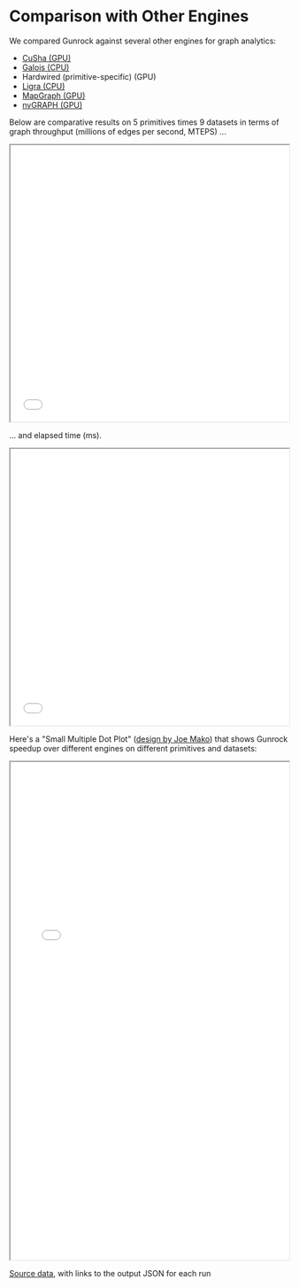 
# Comparison with Other Engines

We compared Gunrock against several other engines for graph analytics:

- [CuSha (GPU)](http://farkhor.github.io/CuSha/)
- [Galois (CPU)](http://iss.ices.utexas.edu/?p=projects/galois)
- Hardwired (primitive-specific) (GPU)
- [Ligra (CPU)](http://jshun.github.io/ligra/)
- [MapGraph (GPU)](https://www.blazegraph.com/mapgraph-technology/)
- [nvGRAPH (GPU)](https://developer.nvidia.com/nvgraph)

Below are comparative results on 5 primitives times 9 datasets in terms
of graph throughput (millions of edges per second, MTEPS) ...

<!-- I would like to do some form of this: -->
<!-- [mteps_graph](/mteps_graph.html ':include :type=iframe width=100% height=500px') -->

<!-- But it isn't working, so I have to use <iframe> -->
<iframe width="100%" height="500px" src="/analysis/engines_topc/mteps_graph.html"></iframe>

... and elapsed time (ms).

<!-- [elapsed_graph](elapsed_graph.html ':include :type=iframe width=100% height=500px') -->
<iframe width="100%" height="500px" src="/analysis/engines_topc/elapsed_graph.html"></iframe>

Here's a "Small Multiple Dot Plot" ([design by Joe Mako](https://policyviz.com/hmv_post/run-time-column-chart/)) that shows Gunrock speedup over different engines on different primitives and datasets:

<!-- [speedup_graph](speedup_graph.html ':include :type=iframe') -->
<iframe width="100%" height="900px" src="/analysis/engines_topc/speedup_graph.html"></iframe>

[Source data](/analysis/engines_topc/engines_topc_table.md), with links to the output JSON for each run
